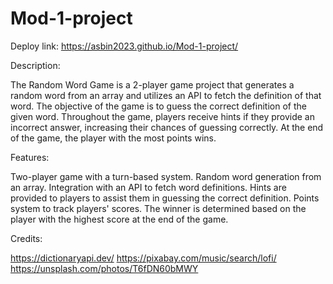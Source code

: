 # Mod-1-project

Deploy link: https://asbin2023.github.io/Mod-1-project/


Description:

The Random Word Game is a 2-player game project that generates a random word from an array and utilizes an API to fetch the definition of that word. The objective of the game is to guess the correct definition of the given word. Throughout the game, players receive hints if they provide an incorrect answer, increasing their chances of guessing correctly. At the end of the game, the player with the most points wins.


Features:

Two-player game with a turn-based system.
Random word generation from an array.
Integration with an API to fetch word definitions.
Hints are provided to players to assist them in guessing the correct definition.
Points system to track players' scores.
The winner is determined based on the player with the highest score at the end of the game.

Credits:

https://dictionaryapi.dev/
https://pixabay.com/music/search/lofi/
https://unsplash.com/photos/T6fDN60bMWY
